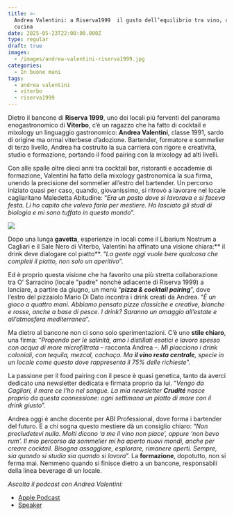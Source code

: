 ```yaml
---
title: >-
  Andrea Valentini: a Riserva1999  il gusto dell’equilibrio tra vino, cocktail e
  cucina
date: 2025-05-23T22:00:00.000Z
type: regular
draft: true
images:
  - /images/andrea-valentini-riserva1999.jpg
categories:
  - In buone mani
tags:
  - andrea valentini
  - viterbo
  - riserva1999
---
```


Dietro il bancone di **Riserva 1999**, uno dei locali più ferventi del panorama enogastronomico di **Viterbo**, c’è un ragazzo che ha fatto di cocktail e mixology un linguaggio gastronomico: **Andrea Valentini**, classe 1991, sardo di origine ma ormai viterbese d’adozione. Bartender, formatore e sommelier di terzo livello, Andrea ha costruito la sua carriera con rigore e creatività, studio e formazione, portando il food pairing con la mixology ad alti livelli.

Con alle spalle oltre dieci anni tra cocktail bar, ristoranti e accademie di formazione, Valentini ha fatto della mixology gastronomica la sua firma, unendo la precisione del sommelier all’estro del bartender. Un percorso iniziato quasi per caso, quando, giovanissimo, si ritrovò a lavorare nel locale cagliaritano Maledetta Abitudine: “*Era un posto dove si lavorava e si faceva festa. Lì ho capito che volevo farlo per mestiere. Ho lasciato gli studi di biologia e mi sono tuffato in questo mondo*”.

![](/images/andrea-valentini-bartender.png)

Dopo una lunga **gavetta**, esperienze in locali come il Libarium Nostrum a Cagliari e il Sale Nero di Viterbo, Valentini ha affinato una visione chiara:** il drink deve dialogare col piatto**. “*La gente oggi vuole bere qualcosa che completi il piatto, non solo un aperitivo*”.

Ed è proprio questa visione che ha favorito una più stretta collaborazione tra O' Sarracino (locale "padre" nonché adiacente  di Riserva 1999) a lanciare, a partire da giugno, un menù “***pizza & cocktail pairing***”, dove l’estro del pizzaiolo Mario Di Dato incontra i drink creati da Andrea. “*È un gioco a quattro mani. Abbiamo pensato pizze classiche e creative, bianche e rosse, anche a base di pesce. I drink? Saranno un omaggio all’estate e all’atmosfera mediterranea*”.

Ma dietro al bancone non ci sono solo sperimentazioni. C’è uno **stile chiaro**, una firma: “*Propendo per le salinità, amo i distillati esotici e lavoro spesso con acqua di mare microfiltrata* – racconta Andrea –. *Mi piacciono i drink coloniali, con tequila, mezcal, cachaça. Ma **il vino resta centrale**, specie in un locale come questo dove rappresenta il 75% delle richieste*”.

La passione per il food pairing con il pesce è quasi genetica, tanto da averci dedicato una newsletter dedicata e firmata proprio da lui. “*Vengo da Cagliari, il mare ce l’ho nel sangue. La mia newsletter **Crudité** nasce proprio da questa connessione: ogni settimana un piatto di mare con il drink giusto*”.

Andrea oggi è anche docente per ABI Professional, dove forma i bartender del futuro. E a chi sogna questo mestiere dà un consiglio chiaro: “*Non precludetevi nulla. Molti dicono ‘a me il vino non piace’, oppure ‘non bevo rum’. Il mio percorso da sommelier mi ha aperto nuovi mondi, anche per creare cocktail. Bisogna assaggiare, esplorare, rimanere aperti. Sempre, sia quando si studia sia quando si lavora*”. La **formazione**, dopotutto, non si ferma mai. Nemmeno quando si finisce dietro a un bancone, responsabili della linea beverage di un locale.

*Ascolta il podcast con Andrea Valentini:*

* [Apple Podcast](https://podcasts.apple.com/us/podcast/andrea-valentini-dalla-sardegna-al-bancone-di-riserva-1999/id1509298726?i=1000709617670)
* [Speaker ](https://www.spreaker.com/episode/andrea-valentini-dalla-sardegna-al-bancone-di-riserva-1999--66232577)
